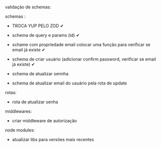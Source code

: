 validação de schemas:

schemas :

- TROCA YUP PELO ZOD ✔
- schema de query e params (id) ✔
- schame com propriedade email colocar uma função para verificar se email já existe ✔
- schema de criar usuário (adicionar confirm password, verificar se email já existe) ✔
- schema de atualizar sennha

- schema de atualizar email do usuário pela rota de update

rotas:

- rota de atualizar senha

middlewares:

- criar middleware de autorização

node modules:

- atualizar libs para versões mais recentes
